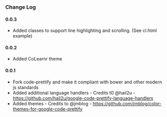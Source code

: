 ### Change Log

#### 0.0.3
- Added classes to support line highlighting and scrolling. (See cl.html example)

#### 0.0.2
- Added CoLearnr theme

#### 0.0.1
- Fork code-prettify and make it compliant with bower and other modern js standards
- Added additional language handlers - Credits t0 @hail2u - https://github.com/hail2u/google-code-prettify-language-handlers
- Added themes - Credits to @jmblog - https://github.com/jmblog/color-themes-for-google-code-prettify

